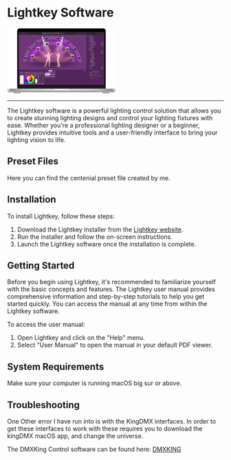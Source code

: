 # Lightkey Software
<img src = "Lightkey.png" width="50%" height = "50%">

---


The Lightkey software is a powerful lighting control solution that allows you to create stunning lighting designs and control your lighting fixtures with ease. Whether you're a professional lighting designer or a beginner, Lightkey provides intuitive tools and a user-friendly interface to bring your lighting vision to life.

## Preset Files
Here you can find the centenial preset file created by me.


## Installation
To install Lightkey, follow these steps:

1. Download the Lightkey installer from the [Lightkey website](https://www.lightkeyapp.com).
2. Run the installer and follow the on-screen instructions.
3. Launch the Lightkey software once the installation is complete.

## Getting Started
Before you begin using Lightkey, it's recommended to familiarize yourself with the basic concepts and features. The Lightkey user manual provides comprehensive information and step-by-step tutorials to help you get started quickly. You can access the manual at any time from within the Lightkey software.

To access the user manual:

1. Open Lightkey and click on the "Help" menu.
2. Select "User Manual" to open the manual in your default PDF viewer.

## System Requirements
Make sure your computer is running macOS big sur or above.

## Troubleshooting


One Other error I have run into is with the KingDMX interfaces. In order to get these interfaces to work with these requires you to download the kingDMX macOS app, and change the universe.

The DMXKing Control software can be found here: [DMXKING](https://dmxking.com/control-software)

